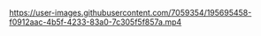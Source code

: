 

https://user-images.githubusercontent.com/7059354/195695458-f0912aac-4b5f-4233-83a0-7c305f5f857a.mp4

